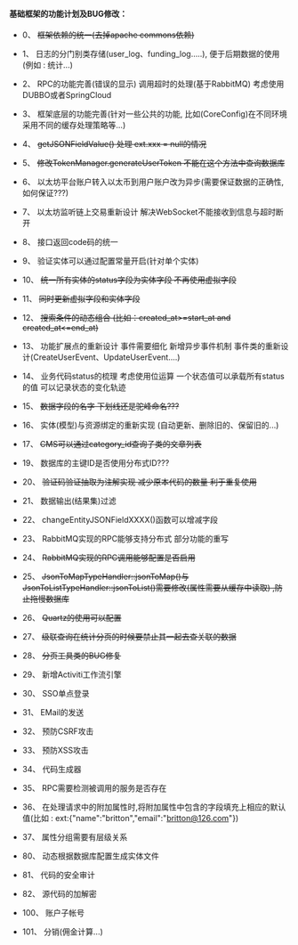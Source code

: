 #### 基础框架的功能计划及BUG修改：
* 0、 ~~框架依赖的统一(去掉apache commons依赖)~~
* 1、 日志的分门别类存储(user_log、funding_log.....), 便于后期数据的使用(例如 : 统计...)
* 2、 RPC的功能完善(错误的显示) 调用超时的处理(基于RabbitMQ) 考虑使用DUBBO或者SpringCloud
* 3、 框架底层的功能完善(针对一些公共的功能, 比如(CoreConfig)在不同环境采用不同的缓存处理策略等...)
* 4、 ~~getJSONFieldValue() 处理 ext.xxx = null的情况~~
* 5、 ~~修改TokenManager.generateUserToken 不能在这个方法中查询数据库~~
* 6、 以太坊平台账户转入以太币到用户账户改为异步(需要保证数据的正确性,如何保证???)
* 7、 以太坊监听链上交易重新设计 解决WebSocket不能接收到信息与超时断开
* 8、 接口返回code码的统一
* 9、 验证实体可以通过配置常量开启(针对单个实体)
* 10、 ~~统一所有实体的status字段为实体字段 不再使用虚拟字段~~
* 11、 ~~同时更新虚拟字段和实体字段~~
* 12、 ~~搜索条件的动态组合  (比如：created_at>=start_at and created_at<=end_at)~~
* 13、 功能扩展点的重新设计 事件需要细化 新增异步事件机制 事件类的重新设计(CreateUserEvent、UpdateUserEvent....)
* 14、 业务代码status的梳理  考虑使用位运算 一个状态值可以承载所有status的值  可以记录状态的变化轨迹
* 15、 ~~数据字段的名字  下划线还是驼峰命名???~~
* 16、 实体(模型)与资源绑定的重新实现 (自动更新、删除旧的、保留旧的...)
* 17、 ~~CMS可以通过category_id查询子类的文章列表~~
* 19、 数据库的主键ID是否使用分布式ID???
* 20、 ~~验证码验证抽取为注解实现 减少原本代码的数量 利于重复使用~~
* 21、 数据输出(结果集)过滤
* 22、 changeEntityJSONFieldXXXX()函数可以增减字段
* 23、 RabbitMQ实现的RPC能够支持分布式  部分功能的重写
* 24、 ~~RabbitMQ实现的RPC调用能够配置是否启用~~
* 25、 ~~JsonToMapTypeHandler::jsonToMap()与JsonToListTypeHandler::jsonToList()需要修改(属性需要从缓存中读取)
       ,防止拖慢数据库~~
* 26、 ~~Quartz的使用可以配置~~
* 27、 ~~级联查询在统计分页的时候要禁止其一起去查关联的数据~~
* 28、 ~~分页工具类的BUG修复~~
* 29、 新增Activiti工作流引擎
* 30、 SSO单点登录
* 31、 EMail的发送
* 32、 预防CSRF攻击
* 33、 预防XSS攻击
* 34、 代码生成器
* 35、 RPC需要检测被调用的服务是否存在
* 36、 在处理请求中的附加属性时,将附加属性中包含的字段填充上相应的默认值(比如 : ext:{"name":"britton","email":"britton@126.com"})
* 37、 属性分组需要有层级关系


* 80、 动态根据数据库配置生成实体文件
* 81、 代码的安全审计
* 82、 源代码的加解密


* 100、 账户子帐号
* 101、 分销(佣金计算...)